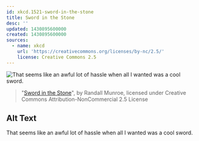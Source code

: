 ```yaml
---
id: xkcd.1521-sword-in-the-stone
title: Sword in the Stone
desc: ''
updated: 1430895600000
created: 1430895600000
sources:
  - name: xkcd
    url: 'https://creativecommons.org/licenses/by-nc/2.5/'
    license: Creative Commons 2.5
---
```

![That seems like an awful lot of hassle when all I wanted was a cool sword.](https://imgs.xkcd.com/comics/sword_in_the_stone.png)
> "[Sword in the Stone](https://xkcd.com/1521/)", by Randall Munroe, licensed under Creative Commons Attribution-NonCommercial 2.5 License

## Alt Text
That seems like an awful lot of hassle when all I wanted was a cool sword.
